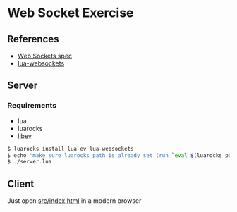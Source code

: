 # Web Socket Exercise

## References

* [Web Sockets spec]
* [lua-websockets]

## Server

### Requirements

* lua
* luarocks
* [libev]

```sh
$ luarocks install lua-ev lua-websockets
$ echo "make sure luarocks path is already set (run `eval $(luarocks path)`)"
$ ./server.lua
```

## Client

Just open [src/index.html](src/index.html) in a modern browser

[Web Sockets spec]: https://html.spec.whatwg.org/multipage/web-sockets.html#network
[lua-websockets]: https://lipp.github.io/lua-websockets/
[libev]: https://github.com/JuanKman94/libev
